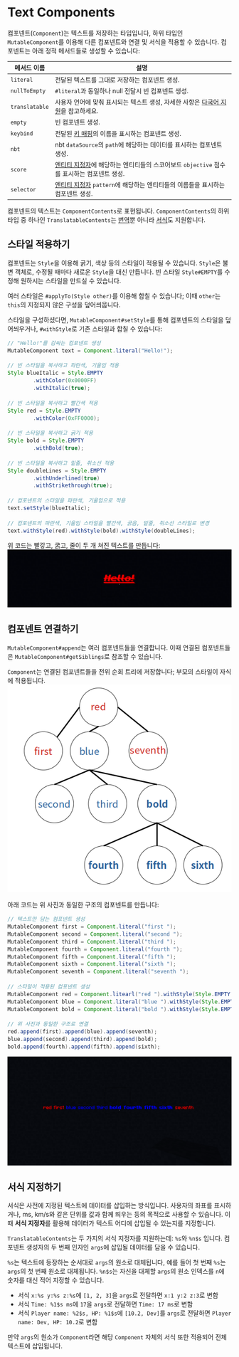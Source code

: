 Text Components
==================

컴포넨트(`Component`)는 텍스트를 저장하는 타입입니다, 하위 타입인 `MutableComponent`를 이용해 다른 컴포넨트와 연결 및 서식을 적용할 수 있습니다. 컴포넨트는 아래 정적 메서드들로 생성할 수 있습니다:

| 메서드 이름         | 설명                                                                     |
|----------------|------------------------------------------------------------------------|
| `literal`      | 전달된 텍스트를 그대로 저장하는 컴포넨트 생성.                                             |
| `nullToEmpty`  | `#literal`과 동일하나 null 전달시 빈 컴포넨트 생성.                                   |
| `translatable` | 사용자 언어에 맞춰 표시되는 텍스트 생성, 자세한 사항은 [다국어 지원][internationalization]을 참고하세요. |
| `empty`        | 빈 컴포넨트 생성.                                                             |
| `keybind`      | 전달된 [키 매핑][keymapping]의 이름을 표시하는 컴포넨트 생성.                              |
| `nbt`          | nbt `dataSource`의 `path`에 해당하는 데이터를 표시하는 컴포넨트 생성.                      |
| `score`        | [엔티티 지정자][selectors]에 해당하는 엔티티들의 스코어보드 `objective` 점수를 표시하는 컴포넨트 생성.   |
| `selector`     | [엔티티 지정자][selectors] `pattern`에 해당하는 엔티티들의 이름들을 표시하는 컴포넨트 생성.          |

컴포넨트의 텍스트는 `ComponentContents`로 표현됩니다. `ComponentContents`의 하위 타입 중 하나인 `TranslatableContents`는 [번역][internationalization]뿐 아니라 [서식][formatting]도 지원합니다.

스타일 적용하기
--------------

컴포넨트는 `Style`을 이용해 굵기, 색상 등의 스타일이 적용될 수 있습니다. `Style`은 불변 객체로, 수정될 때마다 새로운 `Style`을 대신 만듭니다. 빈 스타일 `Style#EMPTY`를 수정해 원하시는 스타일을 만드실 수 있습니다.

여러 스타일은 `#applyTo(Style other)`를 이용해 합칠 수 있습니다; 이때 `other`는 `this`의 지정되지 않은 구성을 덮어씌웁니다.

스타일을 구성하셨다면, `MutableComponent#setStyle`를 통해 컴포넨트의 스타일을 덮어씌우거나, `#withStyle`로 기존 스타일과 합칠 수 있습니다:
```java
// "Hello!"를 감싸는 컴포넨트 생성
MutableComponent text = Component.literal("Hello!");

// 빈 스타일을 복사하고 파란색, 기울임 적용
Style blueItalic = Style.EMPTY
        .withColor(0x0000FF)
        .withItalic(true);

// 빈 스타일을 복사하고 빨간색 적용
Style red = Style.EMPTY 
        .withColor(0xFF0000);

// 빈 스타일을 복사하고 굵기 적용
Style bold = Style.EMPTY
        .withBold(true);

// 빈 스타일을 복사하고 밑줄, 취소선 적용
Style doubleLines = Style.EMPTY
        .withUnderlined(true)
        .withStrikethrough(true);

// 컴포넨트의 스타일을 파란색, 기울임으로 적용
text.setStyle(blueItalic);

// 컴포넨트의 파란색, 기울임 스타일을 빨간색, 굵음, 밑줄, 취소선 스타일로 변경
text.withStyle(red).withStyle(bold).withStyle(doubleLines);
```
위 코드는 빨갛고, 굵고, 줄이 두 개 쳐진 텍스트를 만듭니다:
![red_hello]

컴포넨트 연결하기
-------------------

`MutableComponent#append`는 여러 컴포넨트들을 연결합니다. 이때 연결된 컴포넨트들은 `MutableComponent#getSiblings`로 참조할 수 있습니다.

`Component`는 연결된 컴포넨트들을 전위 순회 트리에 저장합니다; 부모의 스타일이 자식에 적용됩니다.
![tree]

아래 코드는 위 사진과 동일한 구조의 컴포넨트를 만듭니다:
```java
// 텍스트만 담는 컴포넨트 생성
MutableComponent first = Component.literal("first ");
MutableComponent second = Component.literal("second ");
MutableComponent third = Component.literal("third ");
MutableComponent fourth = Component.literal("fourth ");
MutableComponent fifth = Component.literal("fifth ");
MutableComponent sixth = Component.literal("sixth ");
MutableComponent seventh = Component.literal("seventh ");

// 스타일이 적용된 컴포넨트 생성
MutableComponent red = Component.litearl("red ").withStyle(Style.EMPTY.withColor(0xFF0000));
MutableComponent blue = Component.literal("blue ").withStyle(Style.EMPTY.withColor(0x0000FF));
MutableComponent bold = Component.literal("bold ").withStyle(Style.EMPTY.withBold(true));

// 위 사진과 동일한 구조로 연결
red.append(first).append(blue).append(seventh);
blue.append(second).append(third).append(bold);
bold.append(fourth).append(fifth).append(sixth);
```
![style_annotated]

서식 지정하기
---------------

서식은 사전에 지정된 텍스트에 데이터를 삽입하는 방식입니다. 사용자의 좌표를 표시하거나, ms, km/s와 같은 단위를 값과 함께 띄우는 등의 목적으로 사용할 수 있습니다. 이때 **서식 지정자**를 활용해 데이터가 텍스트 어디에 삽입될 수 있는지를 지정합니다.

`TranslatableContents`는 두 가지의 서식 지정자를 지원하는데: `%s`와  `%n$s` 입니다. 컴포넨트 생성자의 두 번째 인자인 `args`에 삽입될 데이터를 담을 수 있습니다.

`%s`는 텍스트에 등장하는 순서대로 `args`의 원소로 대체됩니다, 예를 들어 첫 번째 `%s`는 `args`의 첫 번째 원소로 대체됩니다.
`%n$s`는 자신을 대체할 `args`의 원소 인덱스를 `n`에 숫자를 대신 적어 지정할 수 있습니다.
* 서식 `x:%s y:%s z:%s`에 `[1, 2, 3]`을 `args`로 전달하면 `x:1 y:2 z:3`로 변함
* 서식 `Time: %1$s ms`에 `17`을 `args`로 전달하면 `Time: 17 ms`로 변함
* 서식 `Player name: %2$s, HP: %1$s`에 `[10.2, Dev]`를 `args`로 전달하면 `Player name: Dev, HP: 10.2`로 변함

만약 `args`의 원소가 `Component`라면 해당 `Component` 자체의 서식 또한 적용되어 전체 텍스트에 삽입됩니다.

[internationalization]: ../concepts/internationalization.md
[selectors]: https://minecraft.wiki/w/Target_selectors
[red_hello]: /img/component_red_hello.png
[style_annotated]: /img/component_style_annotated.png
[formatting]: #서식-지정하기
[tree]: /img/component_graph.png
[keymapping]: ./keymappings.md
